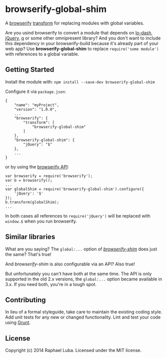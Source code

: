# browserify-global-shim

A [browserify](http://browserify.org) [transform](https://github.com/substack/node-browserify#btransformopts-tr) for replacing modules with global variables.

Are you usind browserify to convert a module that depends on [lo-dash](http://lodash.com), [jQuery](http://jquery.com), [q](http://documentup.com/kriskowal/q/) or some other omnipresent library? And you don't want to include this dependency in your browserify-build because it's already part of your web app? Use **browserify-global-shim** to replace `require('some module')` with references to a global variable.

## Getting Started
Install the module with: `npm install --save-dev browserify-global-shim`

Configure it via `package.json`:

```
{
    "name": "myProject",
    "version": "1.0.0",
    ...
	"browserify": {
		"transform": [
			"browserify-global-shim"
		]
	},
    "browserify-global-shim": {
    	"jQuery": "$"
    },
    ...
}
```

or by using the [browserify API](https://github.com/substack/node-browserify#api-example):

```
var browserify = require('browserify');
var b = browserify();
...
var globalShim = require('browserify-global-shim').configure({
	'jQuery': '$'
});
b.transform(globalShim);
...
```

In both cases all references to `require('jQuery')` will be replaced with `window.$` when you run browserify.

## Similar libraries

What are you saying? The `global:...` option of [*browserify-shim*](https://github.com/thlorenz/browserify-shim) does just the same? That's true!

And *browserify-shim* is also  configurable via an API? Also true!

But unfortunately you can't have both at the same time. The API is only supported in the old 2.x versions, the `global:...` option became available in 3.x. If you need both, you're in a tough spot.


## Contributing
In lieu of a formal styleguide, take care to maintain the existing coding style. Add unit tests for any new or changed functionality. Lint and test your code using [Grunt](http://gruntjs.com/).


## License
Copyright (c) 2014 Raphael Luba. Licensed under the MIT license.
